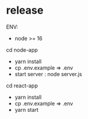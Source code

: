 # release
ENV:
- node >= 16

cd node-app
- yarn install
- cp .env.example => .env
- start server : node server.js

cd react-app
- yarn install
- cp .env.example => .env
- yarn start